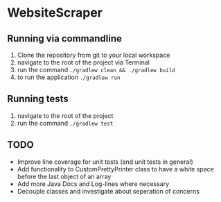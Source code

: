 # WebsiteScraper

## Running via commandline

1. Clone the repository from git to your local workspace
2. navigate to the root of the project via Terminal
3. run the command ```./gradlew clean && ./gradlew build```
4. to run the application  ```./gradlew run```

## Running tests

1. navigate to the root of the project
2. run the command ```./gradlew test```


## TODO
* Improve line coverage for unit tests (and unit tests in general)
* Add functionality to CustomPrettyPrinter class to have a white space before the last object of an array 
* Add more Java Docs and Log-lines where necessary
* Decouple classes and investigate about seperation of concerns 



